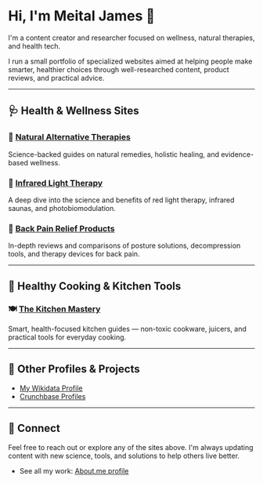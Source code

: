# Hi, I'm Meital James 👋

I'm a content creator and researcher focused on wellness, natural therapies, and health tech.

I run a small portfolio of specialized websites aimed at helping people make smarter, healthier choices through well-researched content, product reviews, and practical advice.

---

## 🩺 Health & Wellness Sites

### 🌿 [Natural Alternative Therapies](https://natural-alternative-therapies.com)
Science-backed guides on natural remedies, holistic healing, and evidence-based wellness.

### 🔴 [Infrared Light Therapy](https://infrared-light-therapy.com)
A deep dive into the science and benefits of red light therapy, infrared saunas, and photobiomodulation.

### 💪 [Back Pain Relief Products](https://back-pain-relief-products.net)
In-depth reviews and comparisons of posture solutions, decompression tools, and therapy devices for back pain.

---

## 🍳 Healthy Cooking & Kitchen Tools

### 🍽️ [The Kitchen Mastery](https://thekitchenmastery.com)
Smart, health-focused kitchen guides — non-toxic cookware, juicers, and practical tools for everyday cooking.

---

## 🧩 Other Profiles & Projects

- [My Wikidata Profile](https://www.wikidata.org/wiki/Q135437355)
- [Crunchbase Profiles](https://www.crunchbase.com/person/meital-james)

---

## 🔗 Connect
Feel free to reach out or explore any of the sites above. I'm always updating content with new science, tools, and solutions to help others live better.
- See all my work: [About.me profile](https://about.me/meitaljames)

